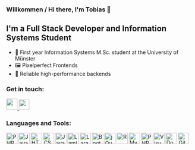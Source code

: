 ### Willkommen / Hi there, I'm Tobias 👋

## I'm a Full Stack Developer and Information Systems Student

- 🔭 First year Information Systems <span>M.</span>Sc. student at the University of Münster
- 🖼️ Pixelperfect Frontends
- 🔮 Reliable high-performance backends 

### Get in touch:
<!--
Rights to the images used lie with the respective owners.
-->
<a href="https://linkedin.com/in/tobias-heuser">
    <img height="30px" src="https://content.linkedin.com/content/dam/me/business/en-us/amp/brand-site/v2/bg/LI-Bug.svg.original.svg" />
  </a>
<a href="https://twitter.com/TobiHeuser">
    <img height="28px" src="https://upload.wikimedia.org/wikipedia/de/thumb/9/9f/Twitter_bird_logo_2012.svg/500px-Twitter_bird_logo_2012.svg.png" />
  </a>

<br />

### Languages and Tools:
<!--
Rights to the images used lie with the respective owners.
-->
<img align="left" alt="PHP" height="30px" src="https://upload.wikimedia.org/wikipedia/commons/2/27/PHP-logo.svg" />
<img align="left" alt="Java" height="30px" src="https://upload.wikimedia.org/wikipedia/de/thumb/e/e1/Java-Logo.svg/800px-Java-Logo.svg.png" />
<img align="left" alt="HTML5" height="30px" src="https://upload.wikimedia.org/wikipedia/commons/3/38/HTML5_Badge.svg" />
<img align="left" alt="CSS3" height="30px" src="https://upload.wikimedia.org/wikipedia/commons/6/62/CSS3_logo.svg" />
<img align="left" alt="JavaScript" height="30px" src="https://upload.wikimedia.org/wikipedia/commons/6/6a/JavaScript-logo.png" />
<img align="left" alt="Laminas" height="30px" src="https://getlaminas.org/images/logo/laminas-foundation-rgb.svg" />
<img align="left" alt="Laravel" height="30px" src="https://laravel.com/img/logomark.min.svg" />
<img align="left" alt="Bootstrap" height="30px" src="https://camo.githubusercontent.com/84746920d1a9906680c387b3cc8753ee842e996fc8915abd295011e15b594b74/68747470733a2f2f676574626f6f7473747261702e636f6d2f646f63732f352e312f6173736574732f6272616e642f626f6f7473747261702d6c6f676f2d736861646f772e706e67" />
<img align="left" alt="jQuery" height="30px" src="https://avatars.githubusercontent.com/u/70142?s=200&v=4" />
<img align="left" alt="R" height="30" src="https://www.r-project.org/Rlogo.png" />
<img align="left" alt="MySQL" height="30px" src="https://labs.mysql.com/common/logos/mysql-logo.svg" />
<img align="left" alt="PHP Storm" height="30px" src="https://upload.wikimedia.org/wikipedia/commons/c/c9/PhpStorm_Icon.svg" />
<img align="left" alt="Visual Studio Code" height="30px" src="https://upload.wikimedia.org/wikipedia/commons/9/9a/Visual_Studio_Code_1.35_icon.svg" />
<img align="left" alt="Docker" height="30px" src="https://www.docker.com/sites/default/files/d8/styles/role_icon/public/2019-07/vertical-logo-monochromatic.png?itok=erja9lKc" />
<img align="left" alt="Git" height="30px" src="https://git-scm.com/images/logos/downloads/Git-Icon-1788C.png" />
</br>
</br>

[twitter]: https://twitter.com/TobiHeuser
[linkedin]: https://linkedin.com/in/tobias-heuser
